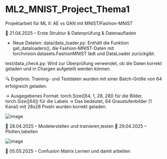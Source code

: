 # ML2_MNIST_Project_Thema1
Projektarbeit für ML II: AE vs GAN mit MNIST/Fashion-MNIST



📅 21.04.2025 – Erste Struktur & Datenprüfung & Datenaufladen

* Neue Dateien:
data/data_loader.py:
Enthält die Funktion get_dataloaders(), die Fashion-MNIST-Daten mit torchvision.datasets.FashionMNIST lädt und DataLoader zurückgibt.

test/data_check.py:
Wird zur Überprüfung verwendet, ob die Daten korrekt geladen und in Chargen aufgeteilt werden können.

🔍 Ergebnis:
Training- und Testdaten wurden mit einer Batch-Größe von 64 erfolgreich geladen.

-> Ausgegebenes Format:
torch.Size([64, 1, 28, 28]) für die Bilder,
torch.Size([64]) für die Labels
→ Das bedeutet, 64 Graustufenbilder (1 Kanal) mit 28x28 Pixeln wurden korrekt geladen.


![image](https://github.com/user-attachments/assets/11cc36bc-2b7b-4b89-b39f-3da408f195c4)


📅 28.04.2025 – Modelerstellen und trainieren,testen
📅 29.04.2025 – Plotten,tabellen

![image](https://github.com/user-attachments/assets/e55ebf6e-9187-477e-9caf-21cd0f0d10e9)


📅 05.05.2025 – Confusion Matrix Lernen und damit arbeiten
